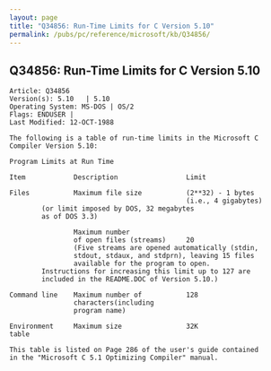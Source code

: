 ```yaml
---
layout: page
title: "Q34856: Run-Time Limits for C Version 5.10"
permalink: /pubs/pc/reference/microsoft/kb/Q34856/
---
```


## Q34856: Run-Time Limits for C Version 5.10

	Article: Q34856
	Version(s): 5.10   | 5.10
	Operating System: MS-DOS | OS/2
	Flags: ENDUSER |
	Last Modified: 12-OCT-1988
	
	The following is a table of run-time limits in the Microsoft C
	Compiler Version 5.10:
	
	Program Limits at Run Time
	
	Item            Description                 Limit
	
	Files           Maximum file size           (2**32) - 1 bytes
	                                            (i.e., 4 gigabytes)
	        (or limit imposed by DOS, 32 megabytes
	        as of DOS 3.3)
	
	                Maximum number
	                of open files (streams)     20
	                (Five streams are opened automatically (stdin,
	                stdout, stdaux, and stdprn), leaving 15 files
	                available for the program to open.
	        Instructions for increasing this limit up to 127 are
	        included in the README.DOC of Version 5.10.)
	
	Command line    Maximum number of           128
	                characters(including
	                program name)
	
	Environment     Maximum size                32K
	table
	
	This table is listed on Page 286 of the user's guide contained
	in the "Microsoft C 5.1 Optimizing Compiler" manual.
